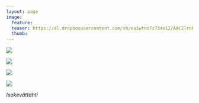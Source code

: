```yaml
---
layout: page
image:
  feature:
  teaser: https://dl.dropboxusercontent.com/sh/ea1wtnz7z734o12/AAC2lrnN6yrJsHkOKUX4ipWqa/luontokuvat/kev%C3%A4t/DS14203-245px.jpg
  thumb:
---
```


[![](https://dl.dropboxusercontent.com/sh/ea1wtnz7z734o12/AADgpL8hoVoTOPBKsl3fRjRFa/luontokuvat/kev%C3%A4t/DS14194-800px.jpg)](https://dl.dropboxusercontent.com/sh/ea1wtnz7z734o12/AACnVoUuDiWVuQfmsB6duOBIa/luontokuvat/kev%C3%A4t/DS14194.jpg)

[![](https://dl.dropboxusercontent.com/sh/ea1wtnz7z734o12/AACNGwgH3HplsR6rneR9c0zWa/luontokuvat/kev%C3%A4t/DS14198-800px.jpg)](https://dl.dropboxusercontent.com/sh/ea1wtnz7z734o12/AABTF73AyIY5tT_1BvO7vMgEa/luontokuvat/kev%C3%A4t/DS14198.jpg)

[![](https://dl.dropboxusercontent.com/sh/ea1wtnz7z734o12/AAAS3n-uUcZyUSOxrVSH4Ryxa/luontokuvat/kev%C3%A4t/DS14203-800px.jpg)](https://dl.dropboxusercontent.com/sh/ea1wtnz7z734o12/AABCEmShZNg84rnty8js22Yna/luontokuvat/kev%C3%A4t/DS14203.jpg)

[![](https://dl.dropboxusercontent.com/sh/ea1wtnz7z734o12/AAAsfXooqprTibHRGJSy_72ya/luontokuvat/kev%C3%A4t/DS14205-800px.jpg)](https://dl.dropboxusercontent.com/sh/ea1wtnz7z734o12/AACl8jJMkkB_DvEeGhxkNehwa/luontokuvat/kev%C3%A4t/DS14205.jpg)

*Isokevättähti*
